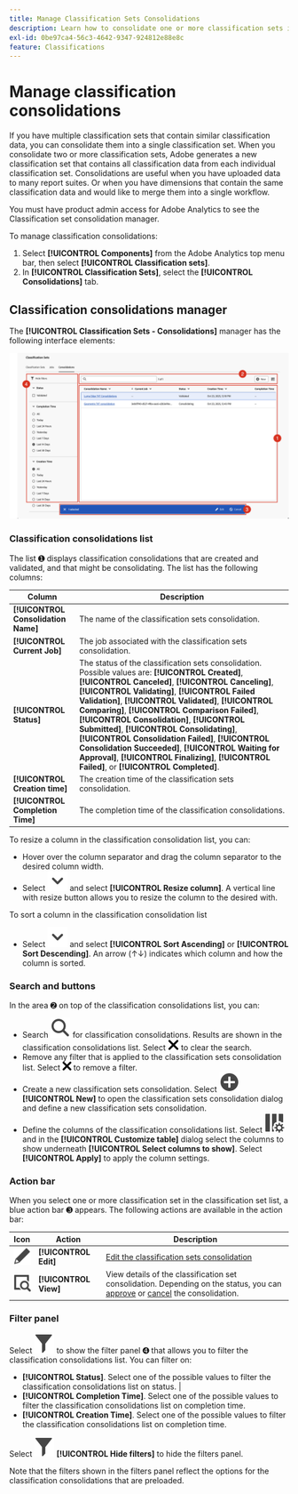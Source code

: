 ```yaml
---
title: Manage Classification Sets Consolidations
description: Learn how to consolidate one or more classification sets into a single classification set.
exl-id: 0be97ca4-56c3-4642-9347-924812e88e8c
feature: Classifications
---
```

# Manage classification consolidations

If you have multiple classification sets that contain similar classification data, you can consolidate them into a single classification set. When you consolidate two or more classification sets, Adobe generates a new classification set that contains all classification data from each individual classification set. Consolidations are useful when you have uploaded data to many report suites. Or when you have dimensions that contain the same classification data and would like to merge them into a single workflow. 

You must have product admin access for Adobe Analytics to see the Classification set consolidation manager.



To manage classification consolidations:

1. Select **[!UICONTROL Components]** from the Adobe Analytics top menu bar, then select **[!UICONTROL Classification sets]**.
1. In **[!UICONTROL Classification Sets]**, select the **[!UICONTROL Consolidations]** tab.
   

## Classification consolidations manager

The **[!UICONTROL Classification Sets - Consolidations]** manager has the following interface elements:

![Classifications Sets - Consolidations Manager](assets/classifications-sets-consolidations.png)



### Classification consolidations list

The list ➊ displays classification consolidations that are created and validated, and that might be consolidating. The list has the following columns:

| Column | Description |
|---|---|
| **[!UICONTROL Consolidation Name]** | The name of the classification sets consolidation. |
| **[!UICONTROL Current Job]** | The job associated with the classification sets consolidation. |
| **[!UICONTROL Status]** | The status of the classification sets consolidation. Possible values are: **[!UICONTROL Created]**, **[!UICONTROL Canceled]**, **[!UICONTROL Canceling]**, **[!UICONTROL Validating]**, **[!UICONTROL Failed Validation]**, **[!UICONTROL Validated]**, **[!UICONTROL Comparing]**, **[!UICONTROL Comparison Failed]**, **[!UICONTROL Consolidation]**, **[!UICONTROL Submitted]**, **[!UICONTROL Consolidating]**, **[!UICONTROL Consolidation Failed]**, **[!UICONTROL Consolidation Succeeded]**, **[!UICONTROL Waiting for Approval]**, **[!UICONTROL Finalizing]**, **[!UICONTROL Failed]**, or **[!UICONTROL Completed]**.  |
| **[!UICONTROL Creation time]** | The creation time of the classification sets consolidation. |
| **[!UICONTROL Completion Time]** | The completion time of the classification consolidations. |


To resize a column in the classification consolidation list, you can:

* Hover over the column separator and drag the column separator to the desired column width.
* Select ![ChevronDown](/help/assets/icons/ChevronDown.svg) and select **[!UICONTROL Resize column]**. A vertical line with resize button allows you to resize the column to the desired with.

To sort a column in the classification consolidation list

* Select ![ChevronDown](/help/assets/icons/ChevronDown.svg) and select **[!UICONTROL Sort Ascending]** or **[!UICONTROL Sort Descending]**. An arrow (↑↓) indicates which column and how the column is sorted.

### Search and buttons

In the area ➋ on top of the classification consolidations list, you can:

* Search ![Search](/help/assets/icons/Search.svg) for classification consolidations. Results are shown in the classification consolidations list. Select ![CrossSize200](/help/assets/icons/CrossSize200.svg) to clear the search.
* Remove any filter that is applied to the classification sets consolidation list. Select ![CrossSize100](/help/assets/icons/CrossSize100.svg) to remove a filter.
* Create a new classification sets consolidation. Select ![AddCircle](/help/assets/icons/AddCircle.svg) **[!UICONTROL New]** to open the classification sets consolidation dialog and define a new classification sets consolidation.
* Define the columns of the classification consolidations list. Select ![ColumnSetting](/help/assets/icons/ColumnSetting.svg) and in the **[!UICONTROL Customize table]** dialog select the columns to show underneath **[!UICONTROL Select columns to show]**. Select **[!UICONTROL Apply]** to apply the column settings.


### Action bar

When you select one or more classification set in the classification set list, a blue action bar ➌ appears. The following actions are available in the action bar:

| Icon | Action | Description |
|---|---|---|
| ![Edit](/help/assets/icons/Edit.svg) | **[!UICONTROL Edit]** | [Edit the classification sets consolidation](process.md#edit-a-consolidation) |
| ![ViewDetail](/help/assets/icons/ViewDetail.svg) | **[!UICONTROL View]** | View details of the classification set consolidation. Depending on the status, you can [approve](process.md#approve) or [cancel](process.md#cancel) the consolidation. |


### Filter panel

Select ![Filter](/help/assets/icons/Filter.svg) to show the filter panel ➍ that allows you to filter the classification consolidations list. You can filter on:

* **[!UICONTROL Status]**. Select one of the possible values to filter the classification consolidations list on status. |
* **[!UICONTROL Completion Time]**. Select one of the possible values to filter the classification consolidations list on completion time.
* **[!UICONTROL Creation Time]**. Select one of the possible values to filter the classification consolidations list on completion time.


Select ![Filter](/help/assets/icons/Filter.svg) **[!UICONTROL Hide filters]** to hide the filters panel.

Note that the filters shown in the filters panel reflect the options for the classification consolidations that are preloaded.


<!--

**[!UICONTROL Components]** > **[!UICONTROL Classification sets]** > **[!UICONTROL Consolidations]**

Once a consolidation is run, the original classification sets are removed, with the consolidated classification set taking their place. Click **[!UICONTROL Add]** to [Create a consolidation](process.md).

## Filter classification sets

The left side of the Classification set consolidation manager provides filter settings to locate the desired consolidation. Clicking the filter icon toggles the filter settings visibility. You can filter consolidations by **[!UICONTROL Status]**, **[!UICONTROL Completion time]**, or **[!UICONTROL Creation time]**.

![Classification set consolidation filters](../../assets/classification-set-consolidation-filters.png)

Additional filter options are available above the Classification set consolidation manager columns:

* **[!UICONTROL Search by title]**: Search for consolidations by name.
* **Show/Hide columns**: Toggle visibility for any column besides [!UICONTROL Name].

## Classification set consolidation manager columns

The following columns are available in the Classification set consolidation manager:

* **[!UICONTROL Name]**: The name of the consolidation.
* **[!UICONTROL Current job]**: The current job. 
* **[!UICONTROL Status]**: The status of the consolidation. 
* **[!UICONTROL Creation date]**: The date and time that the consolidation was created.
* **[!UICONTROL Completion date]**: The date and time that the consolidation completed (or failed).

-->

